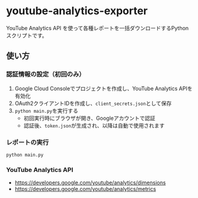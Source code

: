 # youtube-analytics-exporter

YouTube Analytics API を使って各種レポートを一括ダウンロードするPythonスクリプトです。

## 使い方
### 認証情報の設定（初回のみ）
1. Google Cloud Consoleでプロジェクトを作成し、YouTube Analytics APIを有効化 
2. OAuth2クライアントIDを作成し、`client_secrets.json`として保存
3. `python main.py`を実行する
   - 初回実行時にブラウザが開き、Googleアカウントで認証
   - 認証後、`token.json`が生成され、以降は自動で使用されます

### レポートの実行
```shell
python main.py
```

### YouTube Analytics API
- https://developers.google.com/youtube/analytics/dimensions
- https://developers.google.com/youtube/analytics/metrics
